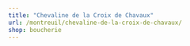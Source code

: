 ```yaml
---
title: "Chevaline de la Croix de Chavaux"
url: /montreuil/chevaline-de-la-croix-de-chavaux/
shop: boucherie
---
```

